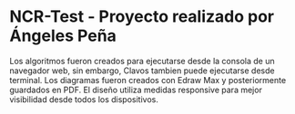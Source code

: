 # NCR-Test - Proyecto realizado por Ángeles Peña


Los algoritmos fueron creados para ejecutarse desde la consola de un navegador web, sin embargo, Clavos tambien puede ejecutarse desde terminal. 
Los diagramas fueron creados con Edraw Max y posteriormente guardados en PDF.
El diseño utiliza medidas responsive para mejor visibilidad desde todos los dispositivos.
